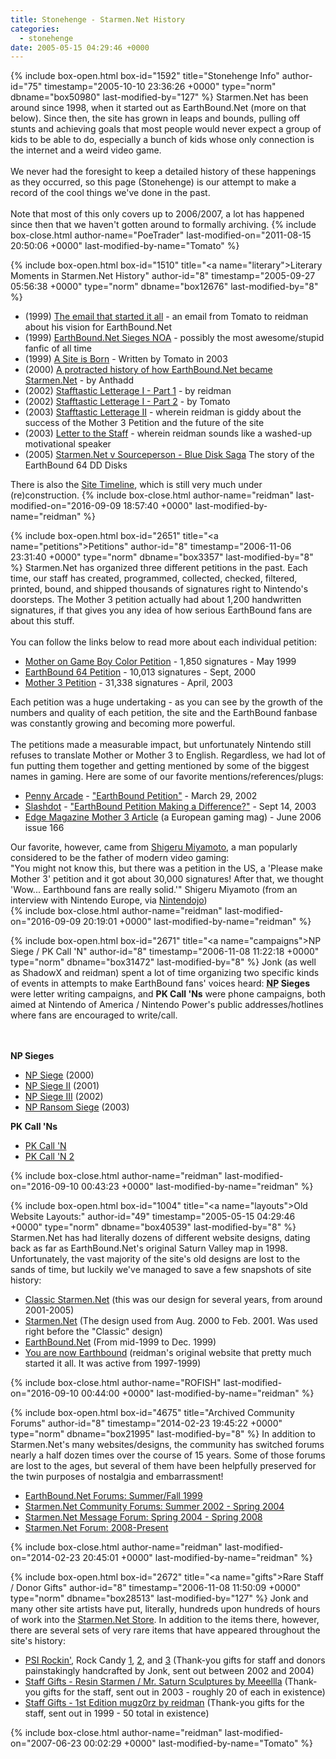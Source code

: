 ```yaml
---
title: Stonehenge - Starmen.Net History
categories:
  - stonehenge
date: 2005-05-15 04:29:46 +0000
---
```

{% include box-open.html box-id="1592" title="Stonehenge Info" author-id="75" timestamp="2005-10-10 23:36:26 +0000" type="norm" dbname="box50980" last-modified-by="127" %}
Starmen.Net has been around since 1998, when it started out as EarthBound.Net (more on that below). Since then, the site has grown in leaps and bounds, pulling off stunts and achieving goals that most people would never expect a group of kids to be able to do, especially a bunch of kids whose only connection is the internet and a weird video game.<br />
<br />
We never had the foresight to keep a detailed history of these happenings as they occurred, so this page (Stonehenge) is our attempt to make a record of the cool things we've done in the past.<br />
<br />
Note that most of this only covers up to 2006/2007, a lot has happened since then that we haven't gotten around to formally archiving.
{% include box-close.html author-name="PoeTrader" last-modified-on="2011-08-15 20:50:06 +0000" last-modified-by-name="Tomato" %}

{% include box-open.html box-id="1510" title="<a name=\"literary\">Literary Moments in Starmen.Net History</a>" author-id="8" timestamp="2005-09-27 05:56:38 +0000" type="norm" dbname="box12676" last-modified-by="8" %}
<ul><li>(1999) <a href="http://hijola.fobby.net/misc/somemail.txt">The email that started it all</a> - an email from Tomato to reidman about his vision for EarthBound.Net</li>
<li>(1999) <a href="http://classic.fobby.net/fanfics/group/mrsparkle/">EarthBound.Net Sieges NOA</a> - possibly the most awesome/stupid fanfic of all time</li>
<li>(1999) <a href="http://classic.fobby.net/articles/fttp/695.php">A Site is Born</a> - Written by Tomato in 2003</li>
<li>(2000) <a href="http://starmen.net/vote/vote.php?id=14251">A protracted history of how EarthBound.Net became Starmen.Net</a> - by Anthadd</li>
<li>(2002) <a href="http://classic.fobby.net/misc/reidmsg.php">Stafftastic Letterage I - Part 1</a> - by reidman</li>
<li>(2002) <a href="http://classic.fobby.net/misc/tomatomsg.php">Stafftastic Letterage I - Part 2</a> - by Tomato</li>
<li>(2003) <a href="http://classic.fobby.net/misc/letterage2.html">Stafftastic Letterage II</a> - wherein reidman is giddy about the success of the Mother 3 Petition and the future of the site</li>
<li>(2003) <a href="http://classic.fobby.net/misc/staffletter.php">Letter to the Staff</a> - wherein reidman sounds like a washed-up motivational speaker</li>
<li>(2005) <a href="http://starmen.net/stonehenge/bluedisks/">Starmen.Net v Sourceperson - Blue Disk Saga</a> The story of the EarthBound 64 DD Disks</li>
</ul>

There is also the <a href="timeline/">Site Timeline</a>, which is still very much under (re)construction.
{% include box-close.html author-name="reidman" last-modified-on="2016-09-09 18:57:40 +0000" last-modified-by-name="reidman" %}

{% include box-open.html box-id="2651" title="<a name=\"petitions\">Petitions</a>" author-id="8" timestamp="2006-11-06 23:31:40 +0000" type="norm" dbname="box3357" last-modified-by="8" %}
Starmen.Net has organized three different petitions in the past. Each time, our staff has created, programmed, collected, checked, filtered, printed, bound, and shipped thousands of signatures right to Nintendo's doorsteps. The Mother 3 petition actually had about 1,200 handwritten signatures, if that gives you any idea of how serious EarthBound fans are about this stuff.
<br /><br />
You can follow the links below to read more about each individual petition:
<ul>
<li><a href="http://classic.fobby.net/petition/eb0">Mother on Game Boy Color Petition</a> - 1,850 signatures - May 1999</li>
<li><a href="http://classic.fobby.net/petition/eb64">EarthBound 64 Petition</a> - 10,013 signatures - Sept, 2000</li>
<li><a href="http://classic.fobby.net/petition/mother3">Mother 3 Petition</a> - 31,338 signatures - April, 2003</li>
</ul>
Each petition was a huge undertaking - as you can see by the growth of the numbers and quality of each petition, the site and the EarthBound fanbase was constantly growing and becoming more powerful.
<br /><br />
The petitions made a measurable impact, but unfortunately Nintendo still refuses to translate Mother or Mother 3 to English. Regardless, we had lot of fun putting them together and getting mentioned by some of the biggest names in gaming. Here are some of our favorite mentions/references/plugs:
<ul>
<li><a href="http://penny-arcade.com">Penny Arcade</a> - <a href="http://www.penny-arcade.com/news/post/2002/03/29/i-rhyme-with-pink">"EarthBound Petition"</a> - March 29, 2002</li>
<li><a href="http://slashdot.org">Slashdot</a> - <a href="http://games.slashdot.org/article.pl?sid=03/09/14/235245&tid=202">"EarthBound Petition Making a Difference?"</a> - Sept 14, 2003</li>
<li><a href="http - //starmen.net/siteinfo/image/edge-m3-june06.jpg">Edge Magazine Mother 3 Article</a> (a European gaming mag) - June 2006 issue 166</li>
</ul>
Our favorite, however, came from <a href="http://en.wikipedia.org/wiki/Shigeru_Miyamoto">Shigeru Miyamoto</a>, a man popularly considered to be the father of modern video gaming:
<div class="quote">
"You might not know this, but there was a petition in the US, a 'Please make Mother 3' petition and it got about 30,000 signatures! After that, we thought 'Wow... Earthbound fans are really solid.'"
<span class="quoteauthor">Shigeru Miyamoto</span> 
<span class="quotesource">(from an interview with Nintendo Europe, via <a href="http://www.nintendojo.com/infocus/view_item.php?1063562071">Nintendojo</a>)</span>
</div>
{% include box-close.html author-name="reidman" last-modified-on="2016-09-09 20:19:01 +0000" last-modified-by-name="reidman" %}

{% include box-open.html box-id="2671" title="<a name=\"campaigns\">NP Siege / PK Call 'N</a>" author-id="8" timestamp="2006-11-08 11:22:18 +0000" type="norm" dbname="box31472" last-modified-by="8" %}
Jonk (as well as ShadowX and reidman) spent a lot of time organizing two specific kinds of events in attempts to make EarthBound fans' voices heard: <b><abbr title="Nintendo Power">NP</abbr> Sieges</b> were letter writing campaigns, and <b>PK Call 'Ns</b> were phone campaigns, both aimed at Nintendo of America / Nintendo Power's public addresses/hotlines where fans are encouraged to write/call.

<br /><br />
<b>NP Sieges</b>
<ul>
<li><a href="http://classic.fobby.net/petition/npsiege/">NP Siege</a> (2000)</li>
<li><a href="http://classic.fobby.net/petition/npsiege2/">NP Siege II</a> (2001)</li>
<li><a href="http://classic.fobby.net/fanart/npsiege3/">NP Siege III</a> (2002)</li>
<li><a href="http://classic.fobby.net/jonk/nprs/nprsmain.php">NP Ransom Siege</a> (2003)</li>
</ul>
<b>PK Call 'Ns</b>
<ul>
<li><a href="http://classic.fobby.net/jonk/pkcalln/">PK Call 'N </a></li>
<li><a href="http://classic.fobby.net/fanart/pkcalln2/">PK Call 'N 2</a></li>
</ul>
{% include box-close.html author-name="reidman" last-modified-on="2016-09-10 00:43:23 +0000" last-modified-by-name="reidman" %}

{% include box-open.html box-id="1004" title="<a name=\"layouts\">Old Website Layouts:</a>" author-id="49" timestamp="2005-05-15 04:29:46 +0000" type="norm" dbname="box40539" last-modified-by="8" %}
Starmen.Net has had literally dozens of different website designs, dating back as far as EarthBound.Net's original Saturn Valley map in 1998. Unfortunately, the vast majority of the site's old designs are lost to the sands of time, but luckily we've managed to save a few snapshots of site history:
<ul><li><a href="http://classic.fobby.net/">Classic Starmen.Net</a> (this was our design for several years, from around 2001-2005)</li>
<li><a href="http://getback.fobby.net/">Starmen.Net</a> (The design used from Aug. 2000 to Feb. 2001. Was used right before the "Classic" design)</li>
<li><a href="http://hijola.fobby.net/">EarthBound.Net</a> (From mid-1999 to Dec. 1999)</li>
<li><a href="http://classic.fobby.net/reidman/yaneb/">You are now Earthbound</a> (reidman's original website that pretty much started it all. It was active from 1997-1999)</li>
</ul>
{% include box-close.html author-name="ROFISH" last-modified-on="2016-09-10 00:44:00 +0000" last-modified-by-name="reidman" %}

{% include box-open.html box-id="4675" title="Archived Community Forums" author-id="8" timestamp="2014-02-23 19:45:22 +0000" type="norm" dbname="box21995" last-modified-by="8" %}
In addition to Starmen.Net's many websites/designs, the community has switched forums nearly a half dozen times over the course of 15 years. Some of those forums are lost to the ages, but several of them have been helpfully preserved for the twin purposes of nostalgia and embarrassment!
<ul><li><a href="http://hijola.fobby.net/cgi-bin/Ultimate.cgi">EarthBound.Net Forums: Summer/Fall 1999</a></li>
<li><a href="http://oldforum.fobby.net/cgi-bin/ultimatebb.cgi">Starmen.Net Community Forums: Summer 2002 - Spring 2004</a></li>
<li><a href="http://cromulent.fobby.net/forum/">Starmen.Net Message Forum: Spring 2004 - Spring 2008</a></li>
<li><a href="http://forum.starmen.net">Starmen.Net Forum: 2008-Present</a></li>
</ul>
{% include box-close.html author-name="reidman" last-modified-on="2014-02-23 20:45:01 +0000" last-modified-by-name="reidman" %}

{% include box-open.html box-id="2672" title="<a name=\"gifts\">Rare Staff / Donor Gifts</a>" author-id="8" timestamp="2006-11-08 11:50:09 +0000" type="norm" dbname="box28513" last-modified-by="127" %}
Jonk and many other site artists have put, literally, hundreds upon hundreds of hours of work into the <a href="http://cafepress.com/starmen">Starmen.Net Store</a>. In addition to the items there, however, there are several sets of very rare items that have appeared throughout the site's history:
<ul><li><a href="http://starmen.net/merchandise/smn/psirockin.php">PSI Rockin'</a>, Rock Candy <a href="http://starmen.net/merchandise/smn/rockcandy1.php">1</a>, <a href="http://starmen.net/merchandise/smn/rockcandy2.php">2</a>, and <a href="http://starmen.net/merchandise/smn/rockcandy3.php">3</a> (Thank-you gifts for staff and donors painstakingly handcrafted by Jonk, sent out between 2002 and 2004)</li>
<li><a href="http://starmen.net/merchandise/smn/smnsculptures.php">Staff Gifts - Resin Starmen / Mr. Saturn Sculptures by Meeellla</a> (Thank-you gifts for the staff, sent out in 2003 - roughly 20 of each in existence)</li>
<li><a href="http://starmen.net/merchandise/smn/mugz0rz.php">Staff Gifts - 1st Edition mugz0rz by reidman</a> (Thank-you gifts for the staff, sent out in 1999 - 50 total in existence)</li>
</ul>
{% include box-close.html author-name="reidman" last-modified-on="2007-06-23 00:02:29 +0000" last-modified-by-name="Tomato" %}
